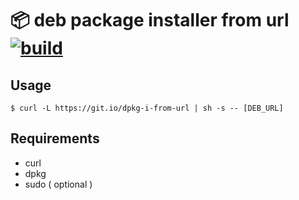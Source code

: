 # :package: deb package installer from url [![build](https://github.com/k1LoW/dpkg-i-from-url/actions/workflows/ci.yml/badge.svg)](https://github.com/k1LoW/dpkg-i-from-url/actions)

## Usage

``` console
$ curl -L https://git.io/dpkg-i-from-url | sh -s -- [DEB_URL]
```

## Requirements

- curl
- dpkg
- sudo ( optional )
